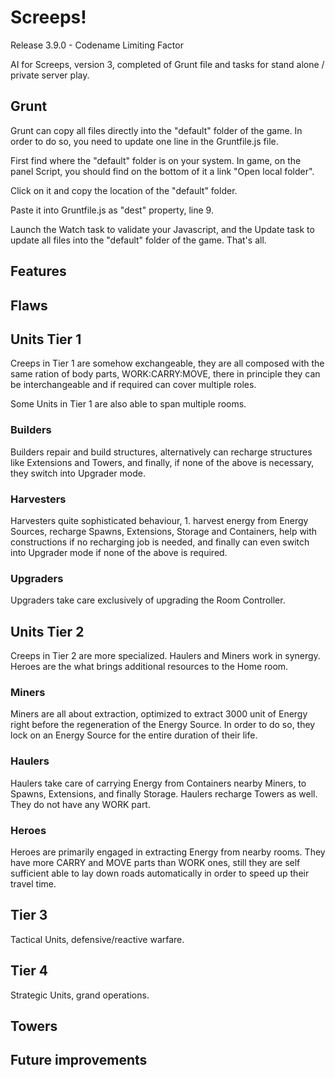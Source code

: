 # Screeps!
Release 3.9.0 - Codename Limiting Factor

AI for Screeps, version 3, completed of Grunt file and tasks for stand alone / private server play.

## Grunt
Grunt can copy all files directly into the "default" folder of the game. In order to do so, you need to update one line in the Gruntfile.js file.

First find where the "default" folder is on your system. In game, on the panel Script, you should find on the bottom of it a link "Open local folder".

Click on it and copy the location of the "default" folder.

Paste it into Gruntfile.js as "dest" property, line 9.

Launch the Watch task to validate your Javascript, and the Update task to update all files into the "default" folder of the game. That's all.

## Features

## Flaws

## Units Tier 1
Creeps in Tier 1 are somehow exchangeable, they are all composed with the same ration of body parts, WORK:CARRY:MOVE, there in principle they can be interchangeable and if required can cover multiple roles.

Some Units in Tier 1 are also able to span multiple rooms.

### Builders
Builders repair and build structures, alternatively can recharge structures like Extensions and Towers, and finally, if none of the above is necessary, they switch into Upgrader mode.

### Harvesters
Harvesters quite sophisticated behaviour, 1. harvest energy from Energy Sources, recharge Spawns, Extensions, Storage and Containers, help with constructions if no recharging job is needed, and finally can even switch into Upgrader mode if none of the above is required.

### Upgraders
Upgraders take care exclusively of upgrading the Room Controller.

## Units Tier 2
Creeps in Tier 2 are more specialized. Haulers and Miners work in synergy. Heroes are the what brings additional resources to the Home room.

### Miners
Miners are all about extraction, optimized to extract 3000 unit of Energy right before the regeneration of the Energy Source. In order to do so, they lock on an Energy Source for the entire duration of their life.

### Haulers
Haulers take care of carrying Energy from Containers nearby Miners, to Spawns, Extensions, and finally Storage. Haulers recharge Towers as well. They do not have any WORK part.

### Heroes
Heroes are primarily engaged in extracting Energy from nearby rooms. They have more CARRY and MOVE parts than WORK ones, still they are self sufficient able to lay down roads automatically in order to speed up their travel time.

## Tier 3
Tactical Units, defensive/reactive warfare.

## Tier 4
Strategic Units, grand operations.

## Towers

## Future improvements
